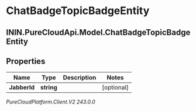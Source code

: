 # ChatBadgeTopicBadgeEntity

## ININ.PureCloudApi.Model.ChatBadgeTopicBadgeEntity

## Properties

|Name | Type | Description | Notes|
|------------ | ------------- | ------------- | -------------|
| **JabberId** | **string** |  | [optional] |



_PureCloudPlatform.Client.V2 243.0.0_
